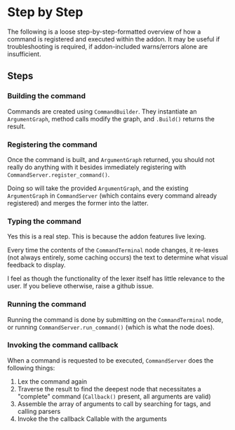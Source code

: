 # Step by Step

The following is a loose step-by-step-formatted overview of how a command is registered and executed within the addon. It may be useful if troubleshooting is required, if addon-included warns/errors alone are insufficient.

## Steps

### Building the command

Commands are created using `CommandBuilder`. They instantiate an `ArgumentGraph`, method calls modify the graph, and `.Build()` returns the result.

### Registering the command

Once the command is built, and `ArgumentGraph` returned, you should not really do anything with it besides immediately registering with `CommandServer.register_command()`.

Doing so will take the provided `ArgumentGraph`, and the existing `ArgumentGraph` in `CommandServer` (which contains every command already registered) and merges the former into the latter.

### Typing the command

Yes this is a real step. This is because the addon features live lexing.

Every time the contents of the `CommandTerminal` node changes, it re-lexes (not always entirely, some caching occurs) the text to determine what visual feedback to display.

I feel as though the functionality of the lexer itself has little relevance to the user. If you believe otherwise, raise a github issue.

### Running the command

Running the command is done by submitting on the `CommandTerminal` node, or running `CommandServer.run_command()` (which is what the node does).

### Invoking the command callback

When a command is requested to be executed, `CommandServer` does the following things:

1. Lex the command again
2. Traverse the result to find the deepest node that necessitates a "complete" command (`Callback()` present, all arguments are valid)
3. Assemble the array of arguments to call by searching for tags, and calling parsers
4. Invoke the the callback Callable with the arguments
